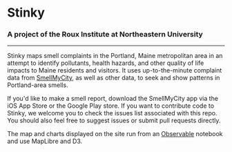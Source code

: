 # Stinky
### A project of the Roux Institute at Northeastern University
---
Stinky maps smell complaints in the Portland, Maine metropolitan area in an attempt to identify pollutants, health hazards, and other quality of life impacts to Maine residents and visitors. It uses up-to-the-minute complaint data from [SmellMyCity](https://www.smellmycity.org), as well as other data, to seek and show patterns in Portland-area smells.

If you'd like to make a smell report, download the SmellMyCity app via the iOS App Store or the Google Play store. If you want to contribute code to Stinky, we welcome you to check the issues list associated with this repo. You should also feel free to suggest issues or submit pull requests directly.

The map and charts displayed on the site run from an [Observable](https://observablehq.com) notebook and use MapLibre and D3.

